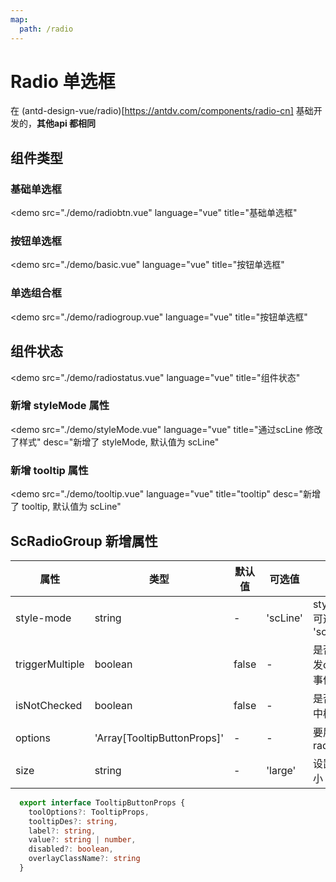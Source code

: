 ```yaml
---
map:
  path: /radio
---
```


# Radio 单选框

在 (antd-design-vue/radio)[https://antdv.com/components/radio-cn] 基础开发的，**其他api 都相同**

## 组件类型

### 基础单选框

<demo src="./demo/radiobtn.vue"
  language="vue"
  title="基础单选框"
  >
</demo>

### 按钮单选框

<demo src="./demo/basic.vue"
  language="vue"
  title="按钮单选框"
  >
</demo>

### 单选组合框

<demo src="./demo/radiogroup.vue"
  language="vue"
  title="按钮单选框"
  >
</demo>

## 组件状态

<demo src="./demo/radiostatus.vue"
  language="vue"
  title="组件状态"
  >
</demo>

### 新增 styleMode 属性

<demo src="./demo/styleMode.vue"
  language="vue"
  title="通过scLine 修改了样式"
  desc="新增了 styleMode, 默认值为 scLine"
  >
</demo>

### 新增 tooltip 属性

<demo src="./demo/tooltip.vue"
  language="vue"
  title="tooltip"
  desc="新增了 tooltip, 默认值为 scLine"
  >
</demo>

## ScRadioGroup 新增属性

| 属性 | 类型 | 默认值 | 可选值 | 说明 |
| --- | --- | --- | --- | --- |
| style-mode | string | - | 'scLine' | styleMode 可选值为 'scLine'|
| triggerMultiple | boolean | false | - | 是否多次触发change事件 |
| isNotChecked | boolean | false | - | 是否显示选中样式 |
| options | 'Array[TooltipButtonProps]' | - | - | 要展示radioGroup |
| size | string | - | 'large' | 设置组件大小 |

```ts
  export interface TooltipButtonProps {
    toolOptions?: TooltipProps,
    tooltipDes?: string,
    label?: string,
    value?: string | number,
    disabled?: boolean,
    overlayClassName?: string
  }
```

